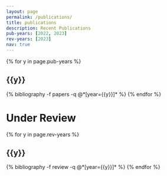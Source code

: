 ```yaml
---
layout: page
permalink: /publications/
title: publications
description: Recent Publications
pub-years: [2022, 2023]
rev-years: [2023]
nav: true
---
```


<div class="publications">
{% for y in page.pub-years %}
  <h2 class="year">{{y}}</h2>
  {% bibliography -f papers -q @*[year={{y}}]* %}
{% endfor %}

<h1 class="under review">Under Review</h1>
{% for y in page.rev-years %}
  <h2 class="year">{{y}}</h2>
  {% bibliography -f review -q @*[year={{y}}]* %}
{% endfor %}

</div>

